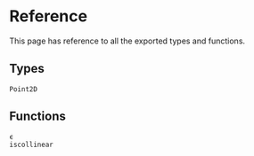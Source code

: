 # Reference

This page has reference to all the exported types and functions.

## Types
```@docs
Point2D
```

## Functions
```@docs
ϵ
iscollinear

